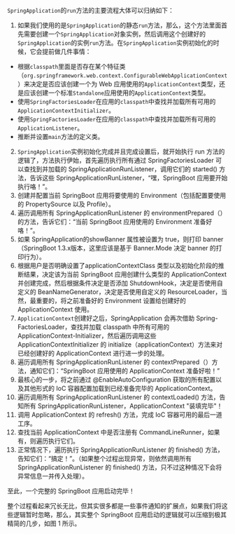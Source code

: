


`SpringApplication`的`run`方法的主要流程大体可以归纳如下：
1. 如果我们使用的是`SpringApplication`的静态`run`方法，那么，这个方法里面首先需要创建一个`SpringApplication`对象实例，然后调用这个创建好的`SpringApplication`的实例`run`方法。在`SpringApplication`实例初始化的时候，它会提前做几件事情：
* 根据`classpath`里面是否存在某个特征类（`org.springframework.web.context.ConfigurableWebApplicationContext`）来决定是否应该创建一个为 Web 应用使用的`ApplicationContext`类型，还是应该创建一个标准`Standalone`应用使用的`ApplicationContext`类型。
* 使用`SpringFactoriesLoader`在应用的`classpath`中查找并加载所有可用的`ApplicationContextInitializer`。
* 使用`SpringFactoriesLoader`在应用的`classpath`中查找并加载所有可用的`ApplicationListener`。
* 推断并设置`main`方法的定义类。
2. `SpringApplication`实例初始化完成并且完成设置后，就开始执行 run 方法的逻辑了，方法执行伊始，首先遍历执行所有通过 SpringFactoriesLoader 可以查找到并加载的 SpringApplicationRunListener，调用它们的 started() 方法，告诉这些 SpringApplicationRunListener，“嘿，SpringBoot 应用要开始执行咯！”。
3. 创建并配置当前 SpringBoot 应用将要使用的 Environment（包括配置要使用的 PropertySource 以及 Profile）。
4. 遍历调用所有 SpringApplicationRunListener 的 environmentPrepared（）的方法，告诉它们：“当前 SpringBoot 应用使用的 Environment 准备好咯！”。
5. 如果 SpringApplication的showBanner 属性被设置为 true，则打印 banner（SpringBoot 1.3.x版本，这里应该是基于 Banner.Mode 决定 banner 的打印行为）。
6. 根据用户是否明确设置了applicationContextClass 类型以及初始化阶段的推断结果，决定该为当前 SpringBoot 应用创建什么类型的 ApplicationContext 并创建完成，然后根据条件决定是否添加 ShutdownHook，决定是否使用自定义的 BeanNameGenerator，决定是否使用自定义的 ResourceLoader，当然，最重要的，将之前准备好的 Environment 设置给创建好的 ApplicationContext 使用。
7. `ApplicationContext`创建好之后，SpringApplication 会再次借助 Spring-FactoriesLoader，查找并加载 classpath 中所有可用的 ApplicationContext-Initializer，然后遍历调用这些 ApplicationContextInitializer 的 initialize（applicationContext）方法来对已经创建好的 ApplicationContext 进行进一步的处理。
8. 遍历调用所有 SpringApplicationRunListener 的 contextPrepared（）方法，通知它们：“SpringBoot 应用使用的 ApplicationContext 准备好啦！”
9. 最核心的一步，将之前通过 @EnableAutoConfiguration 获取的所有配置以及其他形式的 IoC 容器配置加载到已经准备完毕的 ApplicationContext。
10. 遍历调用所有 SpringApplicationRunListener 的 contextLoaded() 方法，告知所有 SpringApplicationRunListener，ApplicationContext "装填完毕"！
11. 调用 ApplicationContext 的 refresh() 方法，完成 IoC 容器可用的最后一道工序。
12. 查找当前 ApplicationContext 中是否注册有 CommandLineRunner，如果有，则遍历执行它们。
13. 正常情况下，遍历执行 SpringApplicationRunListener 的 finished() 方法，告知它们：“搞定！”。（如果整个过程出现异常，则依然调用所有 SpringApplicationRunListener 的 finished() 方法，只不过这种情况下会将异常信息一并传入处理）。

至此，一个完整的 SpringBoot 应用启动完毕！

整个过程看起来冗长无比，但其实很多都是一些事件通知的扩展点，如果我们将这些逻辑暂时忽略，那么，其实整个 SpringBoot 应用启动的逻辑就可以压缩到极其精简的几步，如图 1 所示。